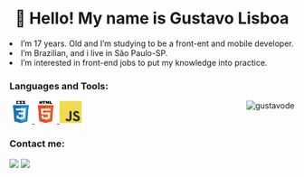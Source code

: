 <h1 align="center">👋 Hello! My name is Gustavo Lisboa</h1>

<li>I’m 17 years. Old and I’m studying to be a front-ent and mobile developer. </li>
<li>I’m Brazilian, and i live in São Paulo-SP.</li>
<li>I’m interested in front-end jobs to put my knowledge into practice.</li>
<h3 align="left">Languages and Tools:</h3>
<p><img align="right" src="https://github-readme-stats.vercel.app/api/top-langs?username=gustavode&show_icons=true&locale=en&layout=compact" alt="gustavode" /></p>
<p align="left"> <a href="https://www.w3schools.com/css/" target="_blank"> <img src="https://raw.githubusercontent.com/devicons/devicon/master/icons/css3/css3-original-wordmark.svg" alt="css3" width="40" height="40"/> </a> <a href="https://www.w3.org/html/" target="_blank"> <img src="https://raw.githubusercontent.com/devicons/devicon/master/icons/html5/html5-original-wordmark.svg" alt="html5" width="40" height="40"/> </a> <a href="https://developer.mozilla.org/en-US/docs/Web/JavaScript" target="_blank"> <img src="https://raw.githubusercontent.com/devicons/devicon/master/icons/javascript/javascript-original.svg" alt="javascript" width="40" height="40"/> </a> </p>
<h3>Contact me:</h3>

[<img src="https://img.shields.io/badge/linkedin-%230077B5.svg?&style=for-the-badge&logo=linkedin&logoColor=white" />](https://www.linkedin.com/in/gustavo-lisboa-811a1a208) [<img src = "https://img.shields.io/badge/instagram-%23E4405F.svg?&style=for-the-badge&logo=instagram&logoColor=white">](https://www.instagram.com/gusttabjj_/) 
<!---
GustavoDe/GustavoDe is a ✨ special ✨ repository because its `README.md` (this file) appears on your GitHub profile.
You can click the Preview link to take a look at your changes.
--->
